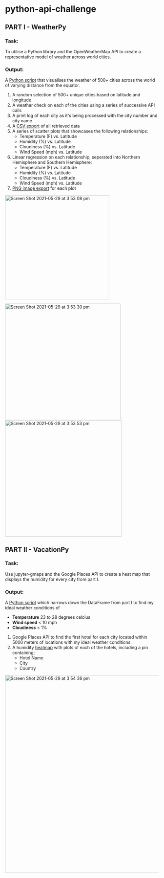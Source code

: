 # python-api-challenge

## PART I - WeatherPy

### Task:
To utilise a Python library and the OpenWeatherMap API to create a representative model of weather across world cities.

### Output:
A [Python script](https://github.com/catherinesloan/python-api-challenge/blob/main/WeatherPy/WeatherPy.ipynb) that visualises the weather of 500+ cities across the world of varying distance from the equator. 
1. A random selection of 500+ unique cities based on latitude and longitude
2. A weather check on each of the cities using a series of successive API calls
3. A print log of each city as it's being processed with the city number and city name
4. A [CSV export](https://github.com/catherinesloan/python-api-challenge/blob/main/WeatherPy/output_data/cities.csv) of all retrieved data 
5. A series of scatter plots that showcases the following relationships:
   - Temperature (F) vs. Latitude
   - Humidity (%) vs. Latitude
   - Cloudiness (%) vs. Latitude
   - Wind Speed (mph) vs. Latitude
6. Linear regression on each relationship, seperated into Northern Hemisphere and Southern Hemisphere:
   - Temperature (F) vs. Latitude
   - Humidity (%) vs. Latitude
   - Cloudiness (%) vs. Latitude
   - Wind Speed (mph) vs. Latitude
 7. [PNG image export](https://github.com/catherinesloan/python-api-challenge/tree/main/WeatherPy/images) for each plot

<img width="341" alt="Screen Shot 2021-05-29 at 3 53 08 pm" src="https://user-images.githubusercontent.com/73929301/120059719-7118a500-c096-11eb-8331-18a0eb0959fa.png">

<img width="378" alt="Screen Shot 2021-05-29 at 3 53 30 pm" src="https://user-images.githubusercontent.com/73929301/120059697-57775d80-c096-11eb-9c2b-4274fc30cf4e.png">. <img width="381" alt="Screen Shot 2021-05-29 at 3 53 53 pm" src="https://user-images.githubusercontent.com/73929301/120059701-5d6d3e80-c096-11eb-9de0-fc241a492669.png">


 

## PART II - VacationPy

### Task:
Use jupyter-gmaps and the Google Places API to create a heat map that displays the humidity for every city from part I.

### Output:
A [Python script](https://github.com/catherinesloan/python-api-challenge/blob/main/WeatherPy/VacationPy.ipynb) which narrows down the DataFrame from part I to find my ideal weather conditions of
- **Temperature** 23 to 28 degrees celcius 
- **Wind speed** < 10 mph
- **Cloudiness** < 1%
1. Google Places API to find the first hotel for each city located within 5000 meters of locations with my ideal weather conditions.
2. A humidity [heatmap](https://github.com/catherinesloan/python-api-challenge/blob/main/WeatherPy/Screenshot%20of%20heat%20map.png) with plots of each of the hotels, including a pin containing;
   - Hotel Name
   - City
   - Country

<img width="647" alt="Screen Shot 2021-05-29 at 3 54 36 pm" src="https://user-images.githubusercontent.com/73929301/120059668-3e6eac80-c096-11eb-9b61-26eb8bd1dcd4.png">

